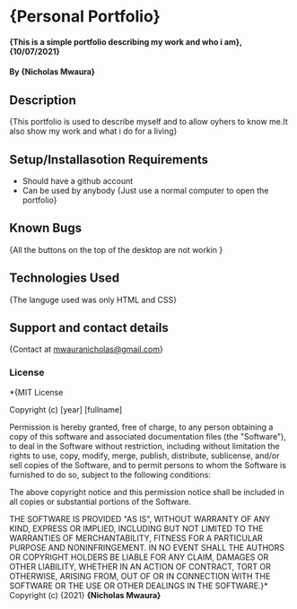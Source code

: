 # {Personal Portfolio}
#### {This is a simple portfolio describing my work and who i am}, {10/07/2021}
#### By **{Nicholas Mwaura}**
## Description
{This portfolio is used to describe myself and to allow oyhers to know me.It also show my work and what i do for a living}
## Setup/Installasotion Requirements
* Should have a github account
* Can be used by anybody
{Just use a normal computer to open the portfolio}
## Known Bugs
{All the buttons on the top of the desktop are not workin }
## Technologies Used
{The languge used was only HTML and CSS}
## Support and contact details
{Contact at mwauranicholas@gmail.com}
### License
*{MIT License

Copyright (c) [year] [fullname]

Permission is hereby granted, free of charge, to any person obtaining a copy
of this software and associated documentation files (the "Software"), to deal
in the Software without restriction, including without limitation the rights
to use, copy, modify, merge, publish, distribute, sublicense, and/or sell
copies of the Software, and to permit persons to whom the Software is
furnished to do so, subject to the following conditions:

The above copyright notice and this permission notice shall be included in all
copies or substantial portions of the Software.

THE SOFTWARE IS PROVIDED "AS IS", WITHOUT WARRANTY OF ANY KIND, EXPRESS OR
IMPLIED, INCLUDING BUT NOT LIMITED TO THE WARRANTIES OF MERCHANTABILITY,
FITNESS FOR A PARTICULAR PURPOSE AND NONINFRINGEMENT. IN NO EVENT SHALL THE
AUTHORS OR COPYRIGHT HOLDERS BE LIABLE FOR ANY CLAIM, DAMAGES OR OTHER
LIABILITY, WHETHER IN AN ACTION OF CONTRACT, TORT OR OTHERWISE, ARISING FROM,
OUT OF OR IN CONNECTION WITH THE SOFTWARE OR THE USE OR OTHER DEALINGS IN THE
SOFTWARE.}*
Copyright (c) {2021} **{Nicholas Mwaura}**